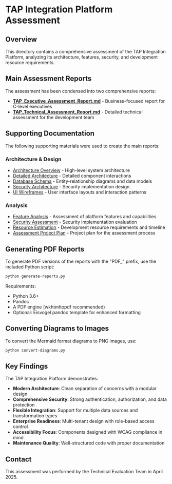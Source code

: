 # TAP Integration Platform Assessment

## Overview

This directory contains a comprehensive assessment of the TAP Integration Platform, analyzing its architecture, features, security, and development resource requirements.

## Main Assessment Reports

The assessment has been condensed into two comprehensive reports:

- **[TAP_Executive_Assessment_Report.md](TAP_Executive_Assessment_Report.md)** - Business-focused report for C-level executives
- **[TAP_Technical_Assessment_Report.md](TAP_Technical_Assessment_Report.md)** - Detailed technical assessment for the development team

## Supporting Documentation

The following supporting materials were used to create the main reports:

### Architecture & Design

- [Architecture Overview](assets/architecture-diagram.md) - High-level system architecture
- [Detailed Architecture](assets/architecture-detailed.md) - Detailed component interactions
- [Database Schema](assets/database-erd.md) - Entity-relationship diagrams and data models
- [Security Architecture](assets/security-architecture.md) - Security implementation design
- [UI Wireframes](ui-wireframes.md) - User interface layouts and interaction patterns

### Analysis

- [Feature Analysis](feature-analysis.md) - Assessment of platform features and capabilities
- [Security Assessment](security-assessment.md) - Security implementation evaluation
- [Resource Estimation](resource-estimation.md) - Development resource requirements and timeline
- [Assessment Project Plan](assessment-project-plan.md) - Project plan for the assessment process

## Generating PDF Reports

To generate PDF versions of the reports with the "PDF_" prefix, use the included Python script:

```bash
python generate-reports.py
```

Requirements:
- Python 3.6+
- Pandoc
- A PDF engine (wkhtmltopdf recommended)
- Optional: Eisvogel pandoc template for enhanced formatting

## Converting Diagrams to Images

To convert the Mermaid format diagrams to PNG images, use:

```bash
python convert-diagrams.py
```

## Key Findings

The TAP Integration Platform demonstrates:

- **Modern Architecture**: Clean separation of concerns with a modular design
- **Comprehensive Security**: Strong authentication, authorization, and data protection
- **Flexible Integration**: Support for multiple data sources and transformation types
- **Enterprise Readiness**: Multi-tenant design with role-based access control
- **Accessibility Focus**: Components designed with WCAG compliance in mind
- **Maintenance Quality**: Well-structured code with proper documentation

## Contact

This assessment was performed by the Technical Evaluation Team in April 2025.